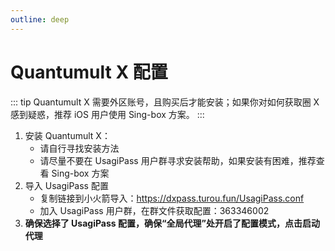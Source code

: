 ```yaml
---
outline: deep
---
```


# Quantumult X 配置

::: tip
Quantumult X 需要外区账号，且购买后才能安装；如果你对如何获取圈 X 感到疑惑，推荐 iOS 用户使用 Sing-box 方案。
:::

1. 安装 Quantumult X：
    - 请自行寻找安装方法
    - 请尽量不要在 UsagiPass 用户群寻求安装帮助，如果安装有困难，推荐查看 Sing-box 方案
2. 导入 UsagiPass 配置
    - 复制链接到小火箭导入：https://dxpass.turou.fun/UsagiPass.conf
    - 加入 UsagiPass 用户群，在群文件获取配置：363346002
3. **确保选择了 UsagiPass 配置，确保“全局代理”处开启了配置模式，点击启动代理**